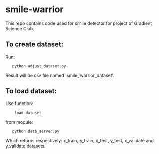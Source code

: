 # smile-warrior
This repo contains code used for smile detector for project of Gradient Science Club.

## To create dataset:
Run:
```
   python adjust_dataset.py 
```

Result will be csv file named 'smile_warrior_dataset'.

## To load dataset:
Use function:
```
    load_dataset  
```
from module:
```
   python data_server.py
```
Which returns respectively: x_train, y_train, x_test, y_test, x_validate and y_validate datasets. 
